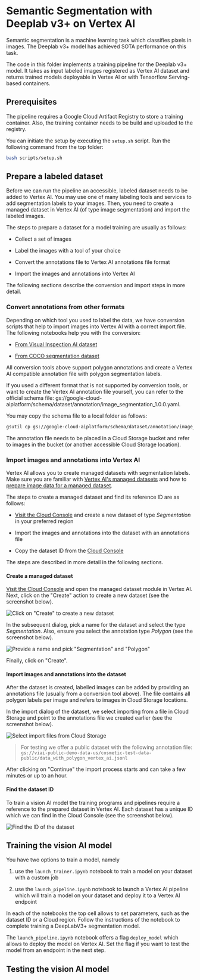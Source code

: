 # Semantic Segmentation with Deeplab v3+ on Vertex AI

Semantic segmentation is a machine learning task which
classifies pixels in images. The Deeplab v3+ model has achieved
SOTA performance on this task.

The code in this folder implements a training pipeline for the
Deeplab v3+ model. It takes as input labeled images registered as
Vertex AI dataset and returns trained models deployable in Vertex AI
or with Tensorflow Serving-based containers.

## Prerequisites

The pipeline requires a Google Cloud Artifact Registry to store a
training container. Also, the training container needs to be build
and uploaded to the registry.

You can initiate the setup by executing the `setup.sh` script.
Run the following command from the top folder:

```bash
bash scripts/setup.sh
```

## Prepare a labeled dataset

Before we can run the pipeline an accessible, labeled dataset needs to be
added to Vertex AI. You may use one of many labeling tools and services to
add segmentation labels to your images. Then, you need to create a managed
dataset in Vertex AI (of type image segmentation) and import the labeled images.

The steps to prepare a dataset for a model training are usually as follows:

-   Collect a set of images

-   Label the images with a tool of your choice

-   Convert the annotations file to Vertex AI annotations file format

-   Import the images and annotations into Vertex AI

The following sections describe the conversion and import steps in more detail.

### Convert annotations from other formats

Depending on which tool you used to label the data, we have conversion scripts
that help to import images into Vertex AI with a correct import file.
The following notebooks help you with the conversion:

-   [From Visual Inspection AI dataset](./convert_viai_cosmetic_defect.ipynb)

-   [From COCO segmentation dataset](./convert_coco_segmentation.ipynb)

All conversion tools above support polygon annotations and create a Vertex AI
compatible annotation file with polygon segmentation labels.

If you used a different format that is not supported by conversion tools,
or want to create the Vertex AI annotation file yourself, you can refer to the
official schema file:
gs://google-cloud-aiplatform/schema/dataset/annotation/image_segmentation_1.0.0.yaml.

You may copy the schema file to a local folder as follows:

```bash
gsutil cp gs://google-cloud-aiplatform/schema/dataset/annotation/image_segmentation_1.0.0.yaml ./
```

The annotation file needs to be placed in a Cloud Storage bucket and refer to
images in the bucket (or another accessible Cloud Storage location).

### Import images and annotations into Vertex AI

Vertex AI allows you to create managed datasets with segmentation labels.
Make sure you are familiar with
[Vertex AI's managed datasets](https://cloud.google.com/vertex-ai/docs/training/using-managed-datasets)
and how to
[prepare image data for a managed dataset](https://cloud.google.com/vertex-ai/docs/datasets/prepare-image).

The steps to create a managed dataset and find its reference ID are as follows:

-   [Visit the Cloud Console](https://console.cloud.google.com/vertex-ai/datasets)
and create a new dataset of type _Segmentation_ in your preferred region

-   Import the images and annotations into the dataset with an annotations file

-   Copy the dataset ID
from the [Cloud Console](https://console.cloud.google.com/vertex-ai/datasets)

The steps are described in more detail in the following sections.

#### Create a managed dataset

[Visit the Cloud Console](https://console.cloud.google.com/vertex-ai/datasets)
and open the managed dataset module in Vertex AI. Next, click on the "Create"
action to create a new dataset (see the screenshot below).

![Click on "Create" to create a new dataset](./docs/common/images/vertexai-managed-datasets-create-button.png)

In the subsequent dialog, pick a name for the dataset and select the type
_Segmentation_. Also, ensure you select the annotation type _Polygon_ (see the
screenshot below).

![Provide a name and pick "Segmentation" and "Polygon"](./docs/common/images/vertexai-managed-datasets-create-dialog.png)

Finally, click on "Create".

#### Import images and annotations into the dataset

After the dataset is created, labelled images can be added by providing an
annotations file (usually from a conversion tool above). The file contains all
polygon labels per image and refers to images in Cloud Storage locations.

In the import dialog of the dataset, we select importing from
a file in Cloud Storage and point to the annotations file we created earlier (see
the screenshot below).

![Select import files from Cloud Storage](./docs/common/images/vertexai-managed-datasets-import.png)

> For testing we offer a public dataset with the following annotation file:\
> `gs://viai-public-demo-data-us/cosmetic-test-data-public/data_with_polygon_vertex_ai.jsonl`

After clicking on "Continue" the import process starts and can take a few
minutes or up to an hour.

#### Find the dataset ID

To train a vision AI model the training programs and pipelines require
a reference to the prepared dataset in Vertex AI. Each dataset has a unique
ID which we can find in the Cloud Console (see the screenshot below).

![Find the ID of the dataset](./docs/common/images/vertexai-managed-datasets-import.png)

## Training the vision AI model

You have two options to train a model, namely

1.  use the `launch_trainer.ipynb` notebook to train a model on your dataset
with a custom job

1.  use the `launch_pipeline.ipynb` notebook to launch a Vertex AI pipeline
which will train a model on your dataset and deploy it to a Vertex AI endpoint

In each of the notebooks the top cell allows to set parameters, such as
the dataset ID or a Cloud region. Follow the instructions of the notebook to
complete training a DeepLabV3+ segmentation model.

The `launch_pipeline.ipynb` notebook offers a flag `deploy_model` which allows
to deploy the model on Vertex AI. Set the flag if you want to test the model
from an endpoint in the next step.

## Testing the vision AI model
